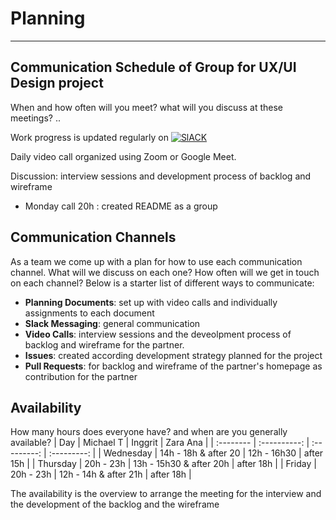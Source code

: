 # Planning

---

## Communication Schedule of Group for UX/UI Design project

When and how often will you meet? what will you discuss at these meetings? ..

Work progress is updated regularly on [![SlACK](https://img.shields.io/badge/Slack-4A154B?style=for-the-badge&logo=slack&logoColor=white)](https://hackyourfuturebe.slack.com/archives/C01JN6ZJ92M)

Daily video call organized using Zoom or Google Meet.

Discussion: interview sessions and development process of backlog and wireframe

- Monday call 20h : created README as a group

## Communication Channels

As a team we come up with a plan for how to use each communication channel. What will we discuss on each one? How often will we get in touch on each channel? Below is a starter list of different ways to communicate:


- **Planning Documents**: set up with video calls and individually assignments to each document
- **Slack Messaging**: general communication
- **Video Calls**: interview sessions and the deveolpment process of backlog and wireframe for the partner. 
- **Issues**: created according development strategy planned for the project
- **Pull Requests**: for backlog and wireframe of the partner's homepage as contribution for the partner

## Availability

How many hours does everyone have? and when are you generally available?
| Day | Michael T | Inggrit | Zara Ana |
| :-------- | :----------: | :---------: | :---------: |
| Wednesday | 14h - 18h & after 20 | 12h - 16h30 | after 15h |
| Thursday | 20h - 23h | 13h - 15h30 & after 20h | after 18h |
| Friday | 20h - 23h | 12h - 14h & after 21h | after 18h |

The availability is the overview to arrange the meeting for the interview and the development of the backlog and the wireframe

